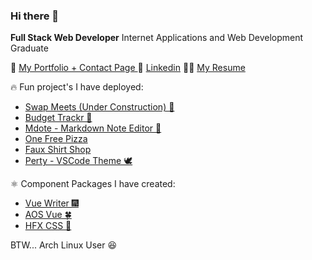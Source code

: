 ### Hi there 👋
**Full Stack Web Developer**
Internet Applications and Web Development Graduate

🌱 <a href='https://quelchx.com'>My Portfolio + Contact Page </a>
🔗 <a href='https://www.linkedin.com/in/eric-quelch-768861201/'>Linkedin</a>
👨‍💼 <a href='https://github.com/quelchx/quelchx/blob/main/docs/equelch_resume.pdf'>My Resume</a>

🔥 Fun project's I have deployed:
- <a href='http://github.com/quelchx/swap-meets'>Swap Meets (Under Construction) 🚧</a>
- <a href='https://budget-trackr.vercel.app/'>Budget Trackr 💸 </a>
- <a href='https://mdote.netlify.app/'>Mdote - Markdown Note Editor 📓</a>
- <a href='https://one-free-pizza.netlify.app/'>One Free Pizza</a>
- <a href='https://the-shirt-shop.netlify.app/'>Faux Shirt Shop</a>
- <a href='https://marketplace.visualstudio.com/items?itemName=ericquelch.perty'>Perty - VSCode Theme 🕊️ </a>

⚛️ Component Packages I have created:
- <a href='www.npmjs.com/package/vue-writer'>Vue Writer 🎆</a>
- <a href='www.npmjs.com/package/aos-vue'>AOS Vue 🍀</a>
- <a href='www.npmjs.com/package/hfx-css'>HFX CSS 🌠</a> 


BTW... Arch Linux User 😆
